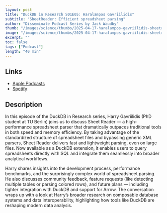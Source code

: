 ```yaml
---
layout: post
title: "DuckDB in Research S01E05: Haralampos Gavriilidis"
subtitle: "SheetReader: Efficient spreadsheet parsing"
author: "Disseminate Podcast Series by Jack Waudby"
thumb: "/images/science/thumbs/2025-04-17-haralampos-gavriilidis-sheetreader.png"
image: "/images/science/thumbs/2025-04-17-haralampos-gavriilidis-sheetreader.png"
excerpt: ""
toc: false
tags: ["Podcast"]
length: "40 min"
---
```


## Links

* [Apple Podcasts](https://podcasts.apple.com/us/podcast/haralampos-gavriilidis-sheetreader-efficient-spreadsheet/id1631350873?i=1000703848213)
* [Spotify](https://open.spotify.com/episode/4e4UB20N9I9pyDKE7R9DIX)

## Description

In this episode of the DuckDB in Research series, Harry Gavriilidis (PhD student at TU Berlin) joins us to discuss Sheet Reader — a high-performance spreadsheet parser that dramatically outpaces traditional tools in both speed and memory efficiency. By taking advantage of the standardized structure of spreadsheet files and bypassing generic XML parsers, Sheet Reader delivers fast and lightweight parsing, even on large files. Now available as a DuckDB extension, it enables users to query spreadsheets directly with SQL and integrate them seamlessly into broader analytical workflows.

Harry shares insights into the development process, performance benchmarks, and the surprisingly complex world of spreadsheet parsing. He also discusses community feedback, feature requests (like detecting multiple tables or parsing colored rows), and future plans — including tighter integration with DuckDB and support for Arrow. The conversation wraps up with a look at Harry’s broader research on composable database systems and data interoperability, highlighting how tools like DuckDB are reshaping modern data analysis.